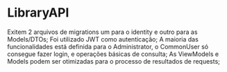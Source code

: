 # LibraryAPI

Exitem 2 arquivos de migrations um para o identity e outro para as Models/DTOs;
Foi utilizado JWT como autenticação;
A maioria das funcionalidades está definida para o Administrator, o CommonUser só consegue fazer login, e operações básicas de consulta;
As ViewModels e Models podem ser otimizadas para o processo de resultados de requests;
